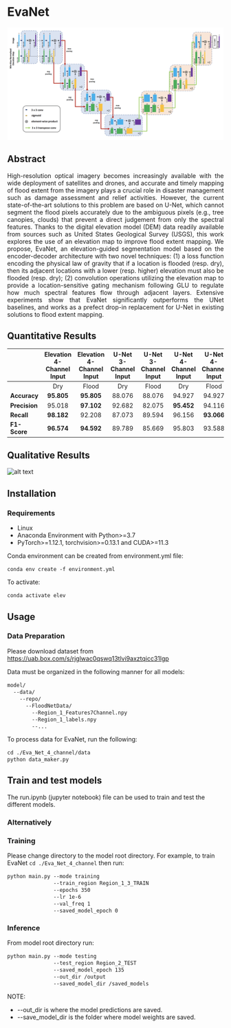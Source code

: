 # EvaNet

![alt text](https://github.com/mtsami/EvaNet/blob/master/architecture.png?raw=true)

## Abstract
<p align="justify">
High-resolution optical imagery becomes increasingly
available with the wide deployment of satellites and drones,
and accurate and timely mapping of flood extent from the
imagery plays a crucial role in disaster management such
as damage assessment and relief activities. However, the
current state-of-the-art solutions to this problem are based
on U-Net, which cannot segment the flood pixels accurately
due to the ambiguous pixels (e.g., tree canopies,
clouds) that prevent a direct judgement from only the spectral
features. Thanks to the digital elevation model (DEM)
data readily available from sources such as United States
Geological Survey (USGS), this work explores the use of
an elevation map to improve flood extent mapping. We
propose, EvaNet, an elevation-guided segmentation model
based on the encoder-decoder architecture with two novel
techniques: (1) a loss function encoding the physical law of
gravity that if a location is flooded (resp. dry), then its adjacent
locations with a lower (resp. higher) elevation must
also be flooded (resp. dry); (2) convolution operations utilizing
the elevation map to provide a location-sensitive gating
mechanism following GLU to regulate how much spectral
features flow through adjacent layers. Extensive experiments
show that EvaNet significantly outperforms the UNet
baselines, and works as a prefect drop-in replacement
for U-Net in existing solutions to flood extent mapping.
</p>

## Quantitative Results

|               |Elevation 4-Channel Input |Elevation 4-Channel Input|U-Net 3-Channel Input   |U-Net 3-Channel Input|U-Net 4-Channel Input  |U-Net 4-Channel Input|
|     :---      | :---:  |     :---:       | :---:  |     :---:       | :---:  |      :---:      |
|               |  Dry   |     Flood       |  Dry   |     Flood       |  Dry   |      Flood      |
| **Accuracy**  | **95.805** |     **95.805**      | 88.076 |    88.076       | 94.927 |     94.927      |
| **Precision** | 95.018 |     **97.102**      | 92.682 |    82.075       | **95.452** |     94.116      |
| **Recall**    | **98.182** |     92.208      | 87.073 |    89.594       | 96.156 |     **93.066**      |
| **F1-Score**  | **96.574** |     **94.592**      | 89.789 |    85.669       | 95.803 |     93.588      |

## Qualitative Results

![alt text](https://github.com/mtsami/EvaNet/blob/master/Results.png?raw=true)

## Installation
### Requirements
* Linux
* Anaconda Environment with Python>=3.7
* PyTorch>=1.12.1, torchvision>=0.13.1 and CUDA>=11.3

Conda environment can be created from environment.yml file: 
```
conda env create -f environment.yml
```
To activate: 
```
conda activate elev
```

## Usage
### Data Preparation
Please download dataset from https://uab.box.com/s/rjglwac0qswq13tlvi9axztqicc31lgp

Data must be organized in the following manner for all models:
```
model/
  --data/
    --repo/
      --FloodNetData/
        --Region_1_Features7Channel.npy
        --Region_1_labels.npy
        --...
```

To process data for EvaNet, run the following:
```
cd ./Eva_Net_4_channel/data
python data_maker.py
```

## Train and test models
The run.ipynb (jupyter notebook) file can be used to train and test the different models.


### Alternatively
### Training
Please change directory to the model root directory. For example, to train EvaNet `cd ./Eva_Net_4_channel` then run:
```
python main.py --mode training
               --train_region Region_1_3_TRAIN
               --epochs 350
               --lr 1e-6
               --val_freq 1
               --saved_model_epoch 0
```


### Inference
From model root directory run: 
```
python main.py --mode testing
               --test_region Region_2_TEST
               --saved_model_epoch 135
               --out_dir /output
               --saved_model_dir /saved_models
```
NOTE:
- --out_dir is where the model predictions are saved.
- --save_model_dir is the folder where model weights are saved.
